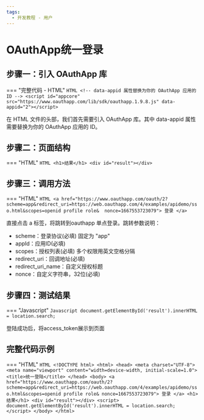 ```yaml
---
tags:
  - 开发教程 - 用户
---
```



# OAuthApp统一登录


## 步骤一：引入 OAuthApp 库
=== "完整代码 - HTML"
    ```HTML
    <!-- data-appid 属性替换为你的 OAuthApp 应用的 ID -->
    <script id="appcore" src="https://www.oauthapp.com/lib/sdk/oauthapp.1.9.8.js" data-appid="2"></script>
    ```

在 HTML 文件的头部，我们首先需要引入 OAuthApp 库。其中 data-appid 属性需要替换为你的 OAuthApp 应用的 ID。


## 步骤二：页面结构
=== "HTML"
    ```HTML
    <h1>结果</h1>
    <div id="result"></div>
    ```


## 步骤三：调用方法

=== "HTML"
    ```HTML
    <a href="https://www.oauthapp.com/oauth/2?scheme=app&redirect_uri=https://web.oauthapp.com/4/examples/apidemo/sso.html&scopes=openid profile role&  nonce=1667553723079">
        登录
    </a>
    ```

直接点击 a 标签，将跳转到oauthapp 单点登录。跳转参数说明：

 - scheme：登录协议(必填)	固定为 "app"
 - appId：应用ID(必填)	
 - scopes：授权列表(必填)	多个权限用英文空格分隔
 - redirect_uri：回调地址(必填)	
 - redirect_uri_name：自定义授权标题	
 - nonce：自定义字符串，32位(必填)	


## 步骤四：测试结果

=== "Javascript"
    ```Javascript
    document.getElementById('result').innerHTML = location.search;
    ```

登陆成功后，将access_token展示到页面



## 完整代码示例

=== "HTML"
    ```HTML
    <!DOCTYPE html>
    <html>
    <head>
        <meta charset="UTF-8">
        <meta name="viewport" content="width=device-width, initial-scale=1.0">
        <title>统一登陆</title>
    </head>
    <body>
        <a
            href="https://www.oauthapp.com/oauth/2?scheme=app&redirect_uri=https://web.oauthapp.com/4/examples/apidemo/sso.html&scopes=openid profile role& nonce=1667553723079">
            登录
        </a>
        <h1>结果</h1>
        <div id="result"></div>
        <script>
            document.getElementById('result').innerHTML = location.search;
        </script>
    </body>
    </html>
    ```

